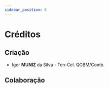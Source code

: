 ```yaml
---
sidebar_position: 6
---
```


# Créditos

## Criação
- Igor **MUNIZ** da Silva - Ten-Cel. QOBM/Comb.

## Colaboração


